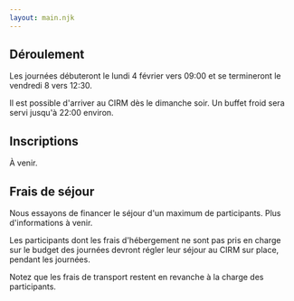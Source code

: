 ```yaml
---
layout: main.njk
---
```


## Déroulement

Les journées débuteront le lundi 4 février vers 09:00 et se
termineront le vendredi 8 vers 12:30.

Il est possible d'arriver au CIRM dès le dimanche soir.
Un buffet froid sera servi jusqu'à 22:00 environ.

## Inscriptions

À venir.


## Frais de séjour

Nous essayons de financer le séjour d'un maximum de participants. Plus
d'informations à venir.

Les participants dont les frais d'hébergement ne sont pas pris en
charge sur le budget des journées devront régler leur séjour au CIRM
sur place, pendant les journées.

Notez que les frais de transport restent en revanche à la charge des
participants.
